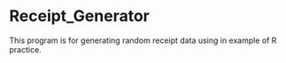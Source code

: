 # Receipt_Generator
This program is for generating random receipt data using in example of R practice.
